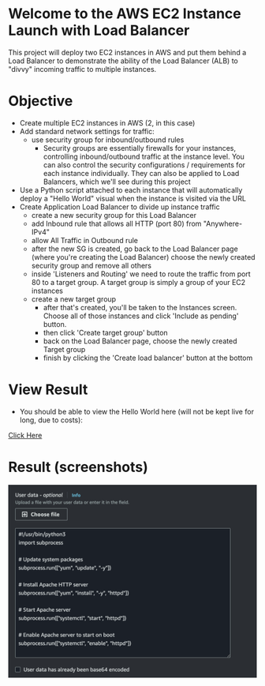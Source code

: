 # Welcome to the AWS EC2 Instance Launch with Load Balancer
This project will deploy two EC2 instances in AWS and put them behind a Load Balancer to demonstrate the ability of the Load Balancer (ALB) to "divvy" incoming traffic to multiple instances.

# Objective
- Create multiple EC2 instances in AWS (2, in this case)
- Add standard network settings for traffic:
  - use security group for inbound/outbound rules
    - Security groups are essentially firewalls for your instances, controlling inbound/outbound traffic at the instance level. You can also control the security configurations / requirements for each instance individually. They can also be applied to Load Balancers, which we'll see during this project
- Use a Python script attached to each instance that will automatically deploy a "Hello World" visual when the instance is visited via the URL
- Create Application Load Balancer to divide up instance traffic
  - create a new security group for this Load Balancer
  - add Inbound rule that allows all HTTP (port 80) from "Anywhere-IPv4"
  - allow All Traffic in Outbound rule
  - after the new SG is created, go back to the Load Balancer page (where you're creating the Load Balancer) choose the newly created security group and remove all others
  - inside 'Listeners and Routing' we need to route the traffic from port 80 to a target group. A target group is simply a group of your EC2 instances
  - create a new target group
    - after that's created, you'll be taken to the Instances screen. Choose all of those instances and click 'Include as pending' button. 
    - then click 'Create target group' button
    - back on the Load Balancer page, choose the newly created Target group
    - finish by clicking the 'Create load balancer' button at the bottom

# View Result
- You should be able to view the Hello World here (will not be kept live for long, due to costs):

[Click Here](http://http://lb-ec2-hello-world-1259031245.us-east-1.elb.amazonaws.com/)

# Result (screenshots)
![Place where Python script is pasted in the EC2 instance (in the User Data section)](EC2_HelloWorld/assets/user%20data.png)